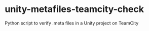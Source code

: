 # unity-metafiles-teamcity-check
Python script to verify .meta files in a Unity project on TeamCity
